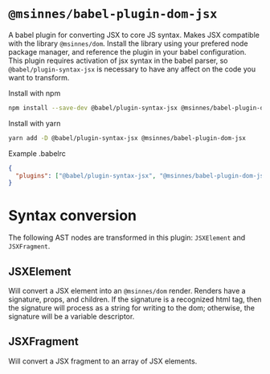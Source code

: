 # `@msinnes/babel-plugin-dom-jsx`

A babel plugin for converting JSX to core JS syntax. Makes JSX compatible with the library `@msinnes/dom`. Install the library using your prefered node package manager, and reference the plugin in your babel configuration. This plugin requires activation of jsx syntax in the babel parser, so `@babel/plugin-syntax-jsx` is necessary to have any affect on the code you want to transform.

Install with npm

```bash
npm install --save-dev @babel/plugin-syntax-jsx @msinnes/babel-plugin-dom-jsx
```

Install with yarn

```bash
yarn add -D @babel/plugin-syntax-jsx @msinnes/babel-plugin-dom-jsx
```

Example .babelrc
```json
{
  "plugins": ["@babel/plugin-syntax-jsx", "@msinnes/babel-plugin-dom-jsx"]
}
```


# Syntax conversion

The following AST nodes are transformed in this plugin: `JSXElement` and `JSXFragment`.

## JSXElement

Will convert a JSX element into an `@msinnes/dom` render. Renders have a signature, props, and children. If the signature is a recognized html tag, then the signature will process as a string for writing to the dom; otherwise, the signature will be a variable descriptor.

## JSXFragment

Will convert a JSX fragment to an array of JSX elements.